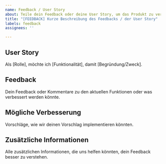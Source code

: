 ```yaml
---
name: Feedback / User Story
about: Teile dein Feedback oder deine User Story, um das Produkt zu verbessern.
title: "[FEEDBACK] Kurze Beschreibung des Feedbacks / der User Story"
labels: feedback
assignees: ''

---
```


## User Story
Als [Rolle], möchte ich [Funktionalität], damit [Begründung/Zweck].

## Feedback
Dein Feedback oder Kommentare zu den aktuellen Funktionen oder was verbessert werden könnte.

## Mögliche Verbesserung
Vorschläge, wie wir deinen Vorschlag implementieren könnten.

## Zusätzliche Informationen
Alle zusätzlichen Informationen, die uns helfen könnten, dein Feedback besser zu verstehen.
